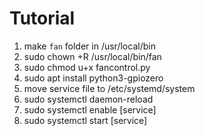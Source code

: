 # Tutorial

1. make `fan` folder in /usr/local/bin
2. sudo chown +R /usr/local/bin/fan
3. sudo chmod u+x fancontrol.py
4. sudo apt install python3-gpiozero
5. move service file to /etc/systemd/system
6. sudo systemctl daemon-reload
7. sudo systemctl enable [service]
8. sudo systemctl start [service]
